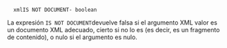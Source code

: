 ```
  xmlIS NOT DOCUMENT- boolean
```

La expresión  `IS NOT DOCUMENT`devuelve falsa si el argumento XML valor es un documento XML adecuado, cierto si no lo es (es decir, es un fragmento de contenido), o nulo si el  argumento es nulo.